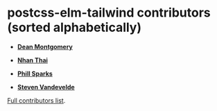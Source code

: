 postcss-elm-tailwind contributors (sorted alphabetically)
============================================

* **[Dean Montgomery](https://github.com/monty5811)**

* **[Nhan Thai](https://github.com/dandoh)**

* **[Phill Sparks](https://github.com/sparksp)**

* **[Steven Vandevelde](https://github.com/icidasset)**


[Full contributors list](https://github.com/monty5811/postcss-elm-tailwind/graphs/contributors).
